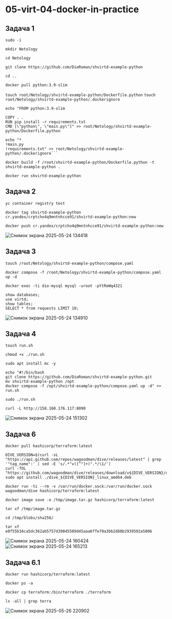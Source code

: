 # 05-virt-04-docker-in-practice

## Задача 1

```sudo -i```

`mkdir Netology`

`cd Netology`

`git clone https://github.com/DioRoman/shvirtd-example-python`

`cd ..`

`docker pull python:3.9-slim`

`touch root/Netology/shvirtd-example-python/Dockerfile.python`
`touch root/Netology/shvirtd-example-python/.dockerignore`
```
echo "FROM python:3.9-slim

COPY . .
RUN pip install -r requirements.txt
CMD [\"python\", \"main.py\"]" >> root/Netology/shvirtd-example-python/Dockerfile.python
```
```
echo "*
!main.py
!requirements.txt" >> root/Netology/shvirtd-example-python/.dockerignore```
```
`docker build -f /root/shvirtd-example-python/Dockerfile.python -t shvirtd-example-python .`

`docker run shvirtd-example-python`

## Задача 2

`yc container registry test`

`docker tag shvirtd-example-python cr.yandex/crptcho4q9mntnhcce91/shvirtd-example-python:new`

`docker push cr.yandex/crptcho4q9mntnhcce91/shvirtd-example-python:new`

![Снимок экрана 2025-05-24 134418](https://github.com/user-attachments/assets/755ca11d-e59a-4e6d-9a19-4f2af8fd1f49)

## Задача 3

`touch /root/Netology/shvirtd-example-python/compose.yaml`

`docker compose -f /root/Netology/shvirtd-example-python/compose.yaml up -d `

`docker exec -ti dio-mysql mysql -uroot -pYtReWq4321`
```
show databases; 
use virtd; 
show tables; 
SELECT * from requests LIMIT 10;
```
![Снимок экрана 2025-05-24 134910](https://github.com/user-attachments/assets/1b935db2-f93a-457d-8bf3-e94f44755d5f)

## Задача 4 

`touch run.sh`

`chmod +x ./run.sh`

`sudo apt install mc -y`
```
echo "#!/bin/bash
git clone https://github.com/DioRoman/shvirtd-example-python.git
mv shvirtd-example-python /opt
docker compose -f /opt/shvirtd-example-python/compose.yaml up -d" >> run.sh
```
`sudo ./run.sh`

`curl -L http://158.160.176.117:8090`

![Снимок экрана 2025-05-24 151302](https://github.com/user-attachments/assets/f47d0699-d48c-4371-a28c-8b495b9ff48f)

## Задача 6

`docker pull hashicorp/terraform:latest`
```
DIVE_VERSION=$(curl -sL "https://api.github.com/repos/wagoodman/dive/releases/latest" | grep '"tag_name":' | sed -E 's/.*"v([^"]+)".*/\1/')
curl -fOL "https://github.com/wagoodman/dive/releases/download/v${DIVE_VERSION}/dive_${DIVE_VERSION}_linux_amd64.deb"
sudo apt install ./dive_${DIVE_VERSION}_linux_amd64.deb
```
`docker run -ti --rm -v /var/run/docker.sock:/var/run/docker.sock wagoodman/dive hashicorp/terraform:latest`

`docker image save -o /tmp/image.tar.gz hashicorp/terraform:latest`

`tar xf /tmp/image.tar.gz`

`cd /tmp/blobs/sha256/`

`tar xf e0f55b34ca5dc362ab5757d39045589d45aaa6ffe70a3bb2d88b2939592a5806`

![Снимок экрана 2025-05-24 160424](https://github.com/user-attachments/assets/e63e6968-8610-4cf9-a743-efc031c0272b)
![Снимок экрана 2025-05-24 165213](https://github.com/user-attachments/assets/f6f49fa6-3ea8-474a-a7af-ef7d8242f871)

## Задача 6.1

`docker run hashicorp/terraform:latest`

`docker ps -a`

`docker cp terraform:/bin/terraform ./terraform`

`ls -all | grep terra`

![Снимок экрана 2025-05-26 220902](https://github.com/user-attachments/assets/01469ac0-829a-4a38-818b-f35e26731c43)


